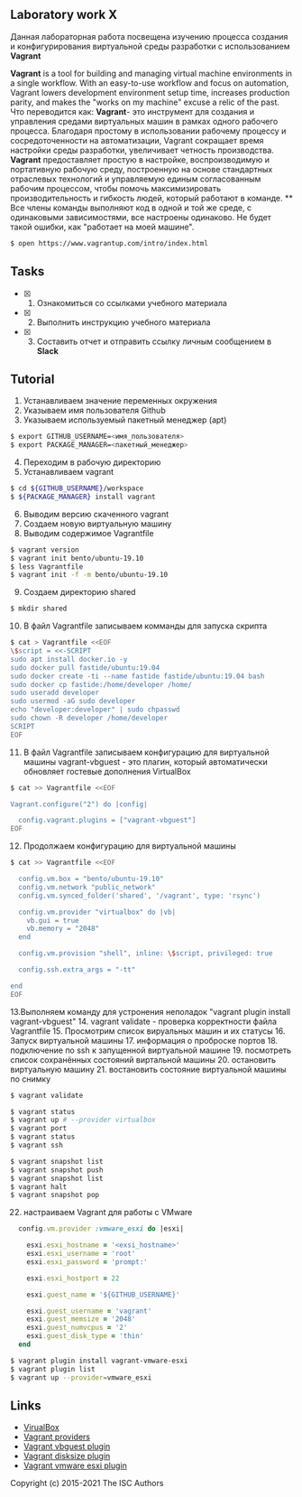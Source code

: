 ## Laboratory work X

Данная лабораторная работа посвещена изучению процесса создания и конфигурирования виртуальной среды разработки с использованием **Vagrant**

**Vagrant** is a tool for building and managing virtual machine environments in a single workflow. With an easy-to-use workflow and focus on automation, Vagrant lowers development environment setup time, increases production parity, and makes the "works on my machine" excuse a relic of the past.
Что переводится как:
**Vagrant**- это инструмент для создания и управления средами виртуальных машин в рамках одного рабочего процесса. Благодаря простому в использовании рабочему процессу и сосредоточенности на автоматизации, Vagrant сокращает время настройки среды разработки, увеличивает четность производства.
**Vagrant** предоставляет простую в настройке, воспроизводимую и портативную рабочую среду, построенную на основе стандартных отраслевых технологий и управляемую единым согласованным рабочим процессом, чтобы помочь максимизировать производительность и гибкость людей, который работают в команде.
** Все члены  команды выполняют код в одной и той же среде, с одинаковыми зависимостями, все настроены одинаково. Не будет такой ошибки, как "работает на моей машине".

```sh
$ open https://www.vagrantup.com/intro/index.html
```

## Tasks

- [x] 1. Ознакомиться со ссылками учебного материала
- [x] 2. Выполнить инструкцию учебного материала
- [x] 3. Составить отчет и отправить ссылку личным сообщением в **Slack**

## Tutorial
1. Устанавливаем значение переменных окружения
2. Указываем имя пользователя Github
3. Указываем используемый пакетный менеджер (apt)
```sh
$ export GITHUB_USERNAME=<имя_пользователя>
$ export PACKAGE_MANAGER=<пакетный_менеджер>
```
4. Переходим в рабочую директорию
5. Устанавливаем vagrant
```sh
$ cd ${GITHUB_USERNAME}/workspace
$ ${PACKAGE_MANAGER} install vagrant
```
6. Выводим версию скаченного vagrant
7. Создаем новую виртуальную машину
8. Выводим содержимое Vagrantfile

```sh
$ vagrant version
$ vagrant init bento/ubuntu-19.10
$ less Vagrantfile
$ vagrant init -f -m bento/ubuntu-19.10
```
9. Создаем директорию shared

```sh
$ mkdir shared
```
10. В файл Vagrantfile записываем комманды для запуска скрипта 
```sh
$ cat > Vagrantfile <<EOF
\$script = <<-SCRIPT
sudo apt install docker.io -y
sudo docker pull fastide/ubuntu:19.04
sudo docker create -ti --name fastide fastide/ubuntu:19.04 bash
sudo docker cp fastide:/home/developer /home/
sudo useradd developer
sudo usermod -aG sudo developer
echo "developer:developer" | sudo chpasswd
sudo chown -R developer /home/developer
SCRIPT
EOF
```
11. В файл Vagrantfile записываем конфигурацию для виртуальной машины
 vagrant-vbguest - это плагин, который автоматически обновляет гостевые дополнения VirtualBox
```sh
$ cat >> Vagrantfile <<EOF

Vagrant.configure("2") do |config|

  config.vagrant.plugins = ["vagrant-vbguest"]
EOF
```
12. Продолжаем конфигурацию для виртуальной машины
```sh
$ cat >> Vagrantfile <<EOF

  config.vm.box = "bento/ubuntu-19.10"
  config.vm.network "public_network"
  config.vm.synced_folder('shared', '/vagrant', type: 'rsync')

  config.vm.provider "virtualbox" do |vb|
    vb.gui = true
    vb.memory = "2048"
  end

  config.vm.provision "shell", inline: \$script, privileged: true

  config.ssh.extra_args = "-tt"

end
EOF
```
13.Выполняем команду для устронения неполадок
"vagrant plugin install vagrant-vbguest"
14. vagrant validate - проверка корректности файла Vagrantfile
15. Просмотрим список вируальных машин и их статусы
16. Запуск виртуальной машины 
17. информация о проброске портов
18. подключение по ssh к запущенной виртуальной машине
19. посмотреть список сохранённых состояний виртальной машины
20. остановить виртуальную машину
21. востановить состояние виртуальной машины по снимку

```sh
$ vagrant validate

$ vagrant status
$ vagrant up # --provider virtualbox
$ vagrant port
$ vagrant status
$ vagrant ssh

$ vagrant snapshot list
$ vagrant snapshot push
$ vagrant snapshot list
$ vagrant halt
$ vagrant snapshot pop
```
22. настраиваем Vagrant для работы с VMware
```ruby
  config.vm.provider :vmware_esxi do |esxi|

    esxi.esxi_hostname = '<exsi_hostname>'
    esxi.esxi_username = 'root'
    esxi.esxi_password = 'prompt:'

    esxi.esxi_hostport = 22

    esxi.guest_name = '${GITHUB_USERNAME}'

    esxi.guest_username = 'vagrant'
    esxi.guest_memsize = '2048'
    esxi.guest_numvcpus = '2'
    esxi.guest_disk_type = 'thin'
  end
```

```sh
$ vagrant plugin install vagrant-vmware-esxi
$ vagrant plugin list
$ vagrant up --provider=vmware_esxi
```

## Links

- [VirualBox](https://www.virtualbox.org/)
- [Vagrant providers](https://github.com/hashicorp/vagrant/wiki/Available-Vagrant-Plugins#providers)
- [Vagrant vbguest plugin](https://github.com/dotless-de/vagrant-vbguest)
- [Vagrant disksize plugin](https://github.com/sprotheroe/vagrant-disksize)
- [Vagrant vmware esxi plugin](https://github.com/josenk/vagrant-vmware-esxi)


Copyright (c) 2015-2021 The ISC Authors

